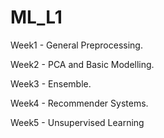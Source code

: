 # ML_L1
Week1 - General Preprocessing.

Week2 - PCA and Basic Modelling. 

Week3 - Ensemble.

Week4 - Recommender Systems.

Week5 - Unsupervised Learning
